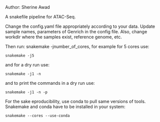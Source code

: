 Author: Sherine Awad 

A snakefile pipeline for ATAC-Seq.

Change the config.yaml file appropriately according to your data. 
Update sample names, parameters of Genrich in the config file. Also, change workdir where the samples exist, reference genome,  etc. 

Then run: snakemake -jnumber_of_cores, for example for 5 cores use:

    snakemake -j5 

and for a dry run use: 

    snakemake -j1 -n 


and to print the commands in a dry run use:

    snakemake -j1 -n -p 

For the sake eproducibility, use conda to pull same versions of tools. Snakemake and conda have to be installed in your system:

    snakemake --cores --use-conda
